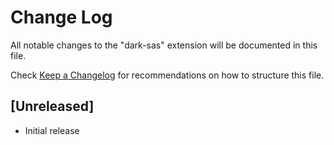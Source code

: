 # Change Log

All notable changes to the "dark-sas" extension will be documented in this file.

Check [Keep a Changelog](http://keepachangelog.com/) for recommendations on how to structure this file.

## [Unreleased]

- Initial release
